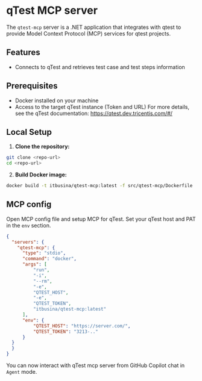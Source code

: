 # qTest MCP server

The `qtest-mcp` server is a .NET application that integrates with qtest to provide Model Context Protocol (MCP) services for qtest projects.

## Features
- Connects to qTest and retrieves test case and test steps information

## Prerequisites
- Docker installed on your machine
- Access to the target qTest instance (Token and URL)
For more details, see the qTest documentation: https://qtest.dev.tricentis.com/#/

## Local Setup
1. **Clone the repository:**

```sh
git clone <repo-url>
cd <repo-url>
```

2. **Build Docker image:**

```sh
docker build -t itbusina/qtest-mcp:latest -f src/qtest-mcp/Dockerfile .
```

## MCP config

Open MCP config file and setup MCP for qTest. Set your qTest host and PAT in the `env` section.

```json
{
  "servers": {
    "qtest-mcp": {
      "type": "stdio",
      "command": "docker",
      "args": [
          "run",
          "-i",
          "--rm",
          "-e",
          "QTEST_HOST",
          "-e",
          "QTEST_TOKEN",
          "itbusina/qtest-mcp:latest"
      ],
      "env": {
          "QTEST_HOST": "https://server.com/",
          "QTEST_TOKEN": "3213-.."
      }
  }
  }
}
```

You can now interact with qTest mcp server from GitHub Copilot chat in `Agent` mode.
